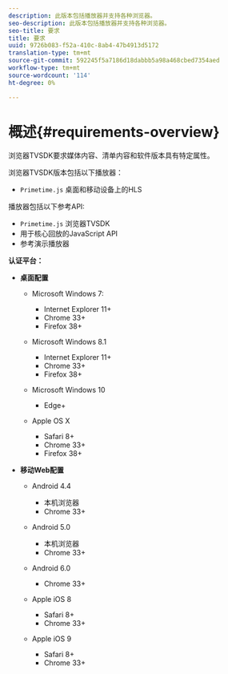 ```yaml
---
description: 此版本包括播放器并支持各种浏览器。
seo-description: 此版本包括播放器并支持各种浏览器。
seo-title: 要求
title: 要求
uuid: 9726b083-f52a-410c-8ab4-47b4913d5172
translation-type: tm+mt
source-git-commit: 592245f5a7186d18dabbb5a98a468cbed7354aed
workflow-type: tm+mt
source-wordcount: '114'
ht-degree: 0%

---
```



# 概述{#requirements-overview}

浏览器TVSDK要求媒体内容、清单内容和软件版本具有特定属性。

浏览器TVSDK版本包括以下播放器：

* `Primetime.js` 桌面和移动设备上的HLS

播放器包括以下参考API:

* `Primetime.js` 浏览器TVSDK
* 用于核心回放的JavaScript API
* 参考演示播放器

**认证平台：**

* **桌面配置**

   * Microsoft Windows 7:

      * Internet Explorer 11+
      * Chrome 33+
      * Firefox 38+
   * Microsoft Windows 8.1

      * Internet Explorer 11+
      * Chrome 33+
      * Firefox 38+
   * Microsoft Windows 10

      * Edge+
   * Apple OS X

      * Safari 8+
      * Chrome 33+
      * Firefox 38+




* **移动Web配置**

   * Android 4.4

      * 本机浏览器
      * Chrome 33+
   * Android 5.0

      * 本机浏览器
      * Chrome 33+
   * Android 6.0

      * Chrome 33+
   * Apple iOS 8

      * Safari 8+
      * Chrome 33+
   * Apple iOS 9

      * Safari 8+
      * Chrome 33+